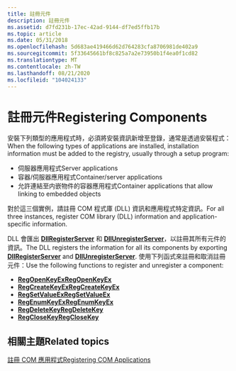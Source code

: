 ```yaml
---
title: 註冊元件
description: 註冊元件
ms.assetid: d7fd231b-17ec-42ad-9144-df7ed5ffb17b
ms.topic: article
ms.date: 05/31/2018
ms.openlocfilehash: 5d683ae419466d62d764283cfa8706981de402a9
ms.sourcegitcommit: 5f33645661bf8c825a7a2e73950b1f4ea0f1cd82
ms.translationtype: MT
ms.contentlocale: zh-TW
ms.lasthandoff: 08/21/2020
ms.locfileid: "104024133"
---
```

# <a name="registering-components"></a><span data-ttu-id="6e516-103">註冊元件</span><span class="sxs-lookup"><span data-stu-id="6e516-103">Registering Components</span></span>

<span data-ttu-id="6e516-104">安裝下列類型的應用程式時，必須將安裝資訊新增至登錄，通常是透過安裝程式：</span><span class="sxs-lookup"><span data-stu-id="6e516-104">When the following types of applications are installed, installation information must be added to the registry, usually through a setup program:</span></span>

-   <span data-ttu-id="6e516-105">伺服器應用程式</span><span class="sxs-lookup"><span data-stu-id="6e516-105">Server applications</span></span>
-   <span data-ttu-id="6e516-106">容器/伺服器應用程式</span><span class="sxs-lookup"><span data-stu-id="6e516-106">Container/server applications</span></span>
-   <span data-ttu-id="6e516-107">允許連結至内嵌物件的容器應用程式</span><span class="sxs-lookup"><span data-stu-id="6e516-107">Container applications that allow linking to embedded objects</span></span>

<span data-ttu-id="6e516-108">對於這三個實例，請註冊 COM 程式庫 (DLL) 資訊和應用程式特定資訊。</span><span class="sxs-lookup"><span data-stu-id="6e516-108">For all three instances, register COM library (DLL) information and application-specific information.</span></span>

<span data-ttu-id="6e516-109">DLL 會匯出 [**DllRegisterServer**](/windows/win32/api/olectl/nf-olectl-dllregisterserver) 和 [**DllUnregisterServer**](/windows/win32/api/olectl/nf-olectl-dllunregisterserver)，以註冊其所有元件的資訊。</span><span class="sxs-lookup"><span data-stu-id="6e516-109">The DLL registers the information for all its components by exporting [**DllRegisterServer**](/windows/win32/api/olectl/nf-olectl-dllregisterserver) and [**DllUnregisterServer**](/windows/win32/api/olectl/nf-olectl-dllunregisterserver).</span></span> <span data-ttu-id="6e516-110">使用下列函式來註冊和取消註冊元件：</span><span class="sxs-lookup"><span data-stu-id="6e516-110">Use the following functions to register and unregister a component:</span></span>

-   [<span data-ttu-id="6e516-111">**RegOpenKeyEx**</span><span class="sxs-lookup"><span data-stu-id="6e516-111">**RegOpenKeyEx**</span></span>](/windows/desktop/api/winreg/nf-winreg-regopenkeyexa)
-   [<span data-ttu-id="6e516-112">**RegCreateKeyEx**</span><span class="sxs-lookup"><span data-stu-id="6e516-112">**RegCreateKeyEx**</span></span>](/windows/desktop/api/winreg/nf-winreg-regcreatekeyexa)
-   [<span data-ttu-id="6e516-113">**RegSetValueEx**</span><span class="sxs-lookup"><span data-stu-id="6e516-113">**RegSetValueEx**</span></span>](/windows/desktop/api/winreg/nf-winreg-regsetvalueexa)
-   [<span data-ttu-id="6e516-114">**RegEnumKeyEx**</span><span class="sxs-lookup"><span data-stu-id="6e516-114">**RegEnumKeyEx**</span></span>](/windows/desktop/api/winreg/nf-winreg-regenumkeyexa)
-   [<span data-ttu-id="6e516-115">**RegDeleteKey**</span><span class="sxs-lookup"><span data-stu-id="6e516-115">**RegDeleteKey**</span></span>](/windows/desktop/api/winreg/nf-winreg-regdeletekeya)
-   [<span data-ttu-id="6e516-116">**RegCloseKey**</span><span class="sxs-lookup"><span data-stu-id="6e516-116">**RegCloseKey**</span></span>](/windows/desktop/api/winreg/nf-winreg-regclosekey)

## <a name="related-topics"></a><span data-ttu-id="6e516-117">相關主題</span><span class="sxs-lookup"><span data-stu-id="6e516-117">Related topics</span></span>

<dl> <dt>

[<span data-ttu-id="6e516-118">註冊 COM 應用程式</span><span class="sxs-lookup"><span data-stu-id="6e516-118">Registering COM Applications</span></span>](registering-com-applications.md)
</dt> </dl>

 

 